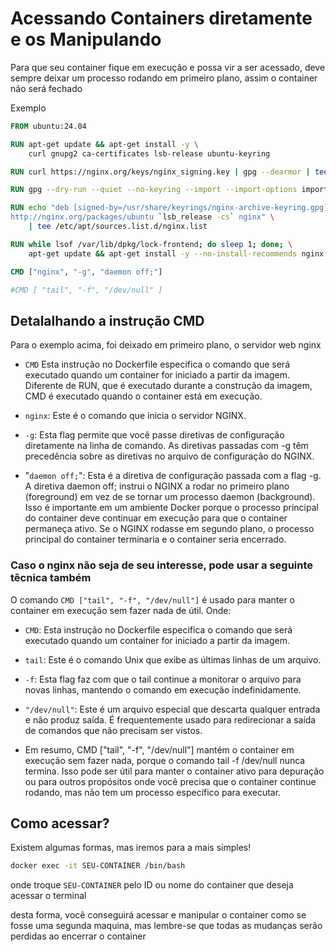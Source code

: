 # Acessando Containers diretamente e os Manipulando

Para que seu container fique em execução e possa vir a ser acessado, deve sempre deixar um processo rodando em primeiro plano, assim o container não será fechado

Exemplo

```Dockerfile
FROM ubuntu:24.04

RUN apt-get update && apt-get install -y \
    curl gnupg2 ca-certificates lsb-release ubuntu-keyring

RUN curl https://nginx.org/keys/nginx_signing.key | gpg --dearmor | tee /usr/share/keyrings/nginx-archive-keyring.gpg >/dev/null

RUN gpg --dry-run --quiet --no-keyring --import --import-options import-show /usr/share/keyrings/nginx-archive-keyring.gpg

RUN echo "deb [signed-by=/usr/share/keyrings/nginx-archive-keyring.gpg] \
http://nginx.org/packages/ubuntu `lsb_release -cs` nginx" \
    | tee /etc/apt/sources.list.d/nginx.list

RUN while lsof /var/lib/dpkg/lock-frontend; do sleep 1; done; \
    apt-get update && apt-get install -y --no-install-recommends nginx

CMD ["nginx", "-g", "daemon off;"]

#CMD [ "tail", "-f", "/dev/null" ]
```

## Detalalhando a instrução CMD

Para o exemplo acima, foi deixado em primeiro plano, o servidor web nginx

- `CMD` Esta instrução no Dockerfile especifica o comando que será executado quando um container for iniciado a partir da imagem. Diferente de RUN, que é executado durante a construção da imagem, CMD é executado quando o container está em execução.

- `nginx`: Este é o comando que inicia o servidor NGINX.

- `-g`: Esta flag permite que você passe diretivas de configuração diretamente na linha de comando. As diretivas passadas com -g têm precedência sobre as diretivas no arquivo de configuração do NGINX.

- "`daemon off;`": Esta é a diretiva de configuração passada com a flag -g. A diretiva daemon off; instrui o NGINX a rodar no primeiro plano (foreground) em vez de se tornar um processo daemon (background). Isso é importante em um ambiente Docker porque o processo principal do container deve continuar em execução para que o container permaneça ativo. Se o NGINX rodasse em segundo plano, o processo principal do container terminaria e o container seria encerrado.


### Caso o nginx não seja de seu interesse, pode usar a seguinte têcnica também

O comando `CMD ["tail", "-f", "/dev/null"]` é usado para manter o container em execução sem fazer nada de útil. Onde:

- `CMD`: Esta instrução no Dockerfile especifica o comando que será executado quando um container for iniciado a partir da imagem.

- `tail`: Este é o comando Unix que exibe as últimas linhas de um arquivo.

- `-f`: Esta flag faz com que o tail continue a monitorar o arquivo para novas linhas, mantendo o comando em execução indefinidamente.

- `"/dev/null"`: Este é um arquivo especial que descarta qualquer entrada e não produz saída. É frequentemente usado para redirecionar a saída de comandos que não precisam ser vistos.

- Em resumo, CMD ["tail", "-f", "/dev/null"] mantém o container em execução sem fazer nada, porque o comando tail -f /dev/null nunca termina. Isso pode ser útil para manter o container ativo para depuração ou para outros propósitos onde você precisa que o container continue rodando, mas não tem um processo específico para executar.


## Como acessar?

Existem algumas formas, mas iremos para a mais simples!

```bash
docker exec -it SEU-CONTAINER /bin/bash
```
onde troque `SEU-CONTAINER` pelo ID ou nome do container que deseja acessar o terminal

desta forma, você conseguirá acessar e manipular o container como se fosse uma segunda maquina, mas lembre-se que todas as mudanças serão perdidas ao encerrar o container

